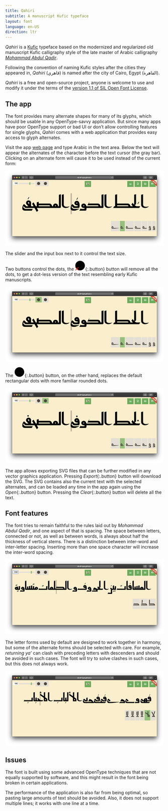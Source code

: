 ```yaml
---
title: Qahiri
subtitle: A manuscript Kufic typeface
layout: font
language: en-US
direction: ltr
---
```

_Qahiri_ is a [Kufic][1] typeface based on the modernized and regularized old manuscript Kufic calligraphy style of the late master of Arabic calligraphy [_Mohammad Abdul Qadir_][2].

Following the convention of naming Kufic styles after the cities they appeared in, _Qahiri_ (قاهري) is named after the city of Cairo, Egypt (القاهرة).

_Qahiri_ is a free and open-source project, anyone is welcome to use and modify it under the terms of the [version 1.1 of SIL Open Font License][5].

## The app
The font provides many alternate shapes for many of its glyphs, which should be usable in any OpenType-savvy application. But since many apps have poor OpenType support or bad UI or don’t allow controlling features for single glyphs, _Qahiri_ comes with a web application that provides easy access to glyph alternates.

Visit the app [web page](./app/english) and type Arabic in the text area. Below the text will appear the alternates of the character before the text cursor (the gray bar). Clicking on an alternate form will cause it to be used instead of the current form:

![Screen shot of the app](/assets/images/qahiri/screenshot.png)

The slider and the input box next to it control the text size.

Two buttons control the dots, the ![remove dots](/assets/images/app/remove-dots.svg){:.button} button will remove all the dots, to get a dot-less version of the text resembling early Kufic manuscripts.

![Screenshot with no dots](/assets/images/qahiri/screenshot-dotless.png)

The ![rounded dots](/assets/images/app/round-dots.svg){:.button} button, on the other hand, replaces the default rectangular dots with more familiar rounded dots.

![Screenshot with rounded dots](/assets/images/qahiri/screenshot-rounded-dots.png)

The app allows exporting SVG files that can be further modified in any vector graphics application. Pressing *Export*{:.button} button will download the SVG. The SVG contains also the current text with the selected alternates, and can be loaded any time in the app again using the *Open*{:.button} button. Pressing the *Clear*{:.button} button will delete all the text.

## Font features
The font tries to remain faithful to the rules laid out by _Mohammad Abdul Qadir_, and one aspect of that is spacing. The space between letters, connected or not, as well as between words, is always about half the thickness of vertical stems. There is a distinction between inter-word and inter-letter spacing. Inserting more than one space character will increase the inter-word spacing.

![Screenshot showing spacing](/assets/images/qahiri/screenshot-spacing.png)

The letter forms used by default are designed to work together in harmony, but some of the alternate forms should be selected with care. For example, _returning ya’_ can clash with preceding letters with descenders and should be avoided in such cases. The font will try to solve clashes in such cases, but this does not always work.

![Screenshot showing clashing letters](/assets/images/qahiri/screenshot-clash.png)

## Issues
The font is built using some advanced OpenType techniques that are not equally supported by software, and this might result in the font being broken in certain applications.

The performance of the application is also far from being optimal, so pasting large amounts of text should be avoided. Also, it does not support multiple lines; it works with one line at a time.

[1]: https://en.wikipedia.org/wiki/Kufic
[2]: https://ar.wikipedia.org/wiki/محمد_عبد_القادر_عبد_الله_(خطاط)
[3]: https://github.com/aliftype/qahiri/releases/latest
[5]: https://github.com/aliftype/qahiri/blob/main/OFL.txt
